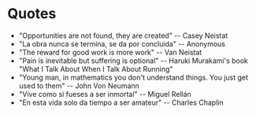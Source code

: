 # Quotes

- "Opportunities are not found, they are created" -- Casey Neistat
- "La obra nunca se termina, se da por concluida" -- Anonymous
- "The reward for good work is more work" -- Van Neistat
- "Pain is inevitable but suffering is optional" -- Haruki Murakami's book "What I Talk About When I Talk About Running"
- "Young man, in mathematics you don't understand things. You just get used to them" -- John Von Neumann
- "Vive como si fueses a ser inmortal" -- Miguel Rellán
- "En esta vida solo da tiempo a ser amateur" -- Charles Chaplin
